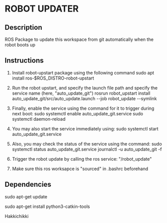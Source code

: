 ROBOT UPDATER
=============


Description
-----------
ROS Package to update this workspace from git automatically when the robot boots up


Instructions
------------

1. Install robot-upstart package using the following command
	sudo apt install ros-$ROS_DISTRO-robot-upstart
	
2. Run the robot upstart, and specify the launch file path and specify the service name (here, "auto_update_git")
	rosrun robot_upstart install auto_update_git/src/auto_update.launch --job robot_update --symlink
	
3. Finally, enable the service using the command for it to trigger during next boot:
	sudo systemctl enable auto_update_git.service
	sudo systemctl daemon-reload

4. You may also start the service immediately using:
	sudo systemctl start auto_update_git.service

5. Also, you may check the status of the service using the command:
	sudo systemctl status auto_update_git.service
	journalctl -u auto_update_git -f

6. Trigger the robot update by calling the ros service: "/robot_update"

6. Make sure this ros worksapce is "sourced" in .bashrc beforehand


Dependencies
------------
sudo apt-get update

sudo apt-get install python3-catkin-tools

Hakkichikki

